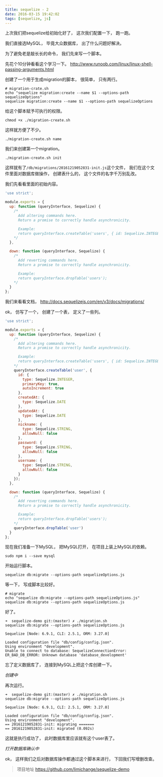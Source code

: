 ```yaml
---
title: sequelize - 2
date: 2016-03-15 19:42:02
tags: [sequelize, js]
---
```


上次我们把sequelize给初始化好了，
这次我们配置一下，
跑一跑。

我们直接选MySQL，
毕竟大众数据库，
出了什么问题好解决。

为了避免老是敲长长的命令，
我们先来写一个脚本。

先花个10分钟看看这个学习一下。
http://www.runoob.com/linux/linux-shell-passing-arguments.html

创建了一个用于生成migration的脚本，
很简单，
只有两行。

```shell
# migration-crate.sh
echo "sequelize migration:create --name $1 --options-path sequelizeOptions"
sequelize migration:create --name $1 --options-path sequelizeOptions
```

给这个脚本赋予可执行的权限。
```shell
chmod +x ./migration-create.sh
```

这样就方便了不少。
```
./migration-create.sh name
```

我们来创建第一个migration。
```
./migration-create.sh init
```

这样就有了`/db/migrations/20161219052831-init.js`这个文件，
我们在这个文件里面对数据库做操作，
创建表什么的，
这个文件的名字千万别乱改。

我们先看看里面的初始内容。
```js
'use strict';

module.exports = {
  up: function (queryInterface, Sequelize) {
    /*
      Add altering commands here.
      Return a promise to correctly handle asynchronicity.

      Example:
      return queryInterface.createTable('users', { id: Sequelize.INTEGER });
    */
  },

  down: function (queryInterface, Sequelize) {
    /*
      Add reverting commands here.
      Return a promise to correctly handle asynchronicity.

      Example:
      return queryInterface.dropTable('users');
    */
  }
};
```

我们来看看文档，
http://docs.sequelizejs.com/en/v3/docs/migrations/

ok，
仿写了一个，
创建了一个表，
定义了一些列。

```js
'use strict';

module.exports = {
  up: function (queryInterface, Sequelize) {
    /*
      Add altering commands here.
      Return a promise to correctly handle asynchronicity.

      Example:
      return queryInterface.createTable('users', { id: Sequelize.INTEGER });
    */
    queryInterface.createTable('user', {
      id: {
        type: Sequelize.INTEGER,
        primaryKey: true,
        autoIncrement: true
      },
      createdAt: {
        type: Sequelize.DATE
      },
      updatedAt: {
        type: Sequelize.DATE
      },
      nickname: {
        type: Sequelize.STRING,
        allowNull: false
      },
      password: {
        type: Sequelize.STRING,
        allowNull: false
      },
      username: {
        type: Sequelize.STRING,
        allowNull: false
      }
    });
  },

  down: function (queryInterface, Sequelize) {
    /*
      Add reverting commands here.
      Return a promise to correctly handle asynchronicity.

      Example:
      return queryInterface.dropTable('users');
    */
    queryInterface.dropTable('user')
  }
};
```

现在我们准备一下MySQL，
把MySQL打开，
在项目上装上MySQL的依赖。
```shell
sudo npm i --save mysql
```

开始运行脚本。
```shell
sequelize db:migrate --options-path sequelizeOptions.js
```

等一下，
写成脚本比较好。
```shell
# migrate
echo "sequelize db:migrate --options-path sequelizeOptions.js"
sequelize db:migrate --options-path sequelizeOptions.js
```

好了。
```shell
➜  sequelize-demo git:(master) ✗ ./migration.sh
sequelize db:migrate --options-path sequelizeOptions.js

Sequelize [Node: 6.9.1, CLI: 2.5.1, ORM: 3.27.0]

Loaded configuration file "db/config/config.json".
Using environment "development".
Unable to connect to database: SequelizeConnectionError: ER_BAD_DB_ERROR: Unknown database 'database_development'
```

忘了定义数据库了，
连接到MySQL上把这个库创建一下。

*创建中*

再次运行。
```shell
➜  sequelize-demo git:(master) ✗ ./migration.sh
sequelize db:migrate --options-path sequelizeOptions.js

Sequelize [Node: 6.9.1, CLI: 2.5.1, ORM: 3.27.0]

Loaded configuration file "db/config/config.json".
Using environment "development".
== 20161219052831-init: migrating =======
== 20161219052831-init: migrated (0.092s)
```

这就是执行成功了，
此时数据库里应该就有这个user表了。

*打开数据库确认中*

ok，
这样我们之后对数据库操作都通过这个脚本来进行，
下回我们写增删改查。

> 项目地址
> https://github.com/limichange/sequelize-demo
